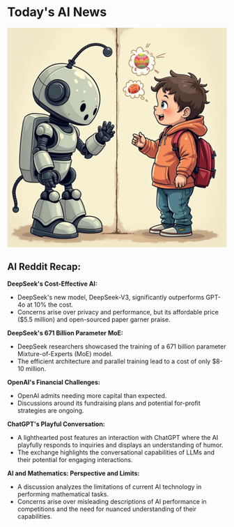 
# Today's AI News

![Todays Image](pictures/20241229_101140.png)

## AI Reddit Recap:

**DeepSeek's Cost-Effective AI:**

- DeepSeek's new model, DeepSeek-V3, significantly outperforms GPT-4o at 10% the cost.
- Concerns arise over privacy and performance, but its affordable price ($5.5 million) and open-sourced paper garner praise.


**DeepSeek's 671 Billion Parameter MoE:**

- DeepSeek researchers showcased the training of a 671 billion parameter Mixture-of-Experts (MoE) model.
- The efficient architecture and parallel training lead to a cost of only $8-10 million.


**OpenAI's Financial Challenges:**

- OpenAI admits needing more capital than expected.
- Discussions around its fundraising plans and potential for-profit strategies are ongoing.


**ChatGPT's Playful Conversation:**

- A lighthearted post features an interaction with ChatGPT where the AI playfully responds to inquiries and displays an understanding of humor.
- The exchange highlights the conversational capabilities of LLMs and their potential for engaging interactions.


**AI and Mathematics: Perspective and Limits:**

- A discussion analyzes the limitations of current AI technology in performing mathematical tasks.
- Concerns arise over misleading descriptions of AI performance in competitions and the need for nuanced understanding of their capabilities.
